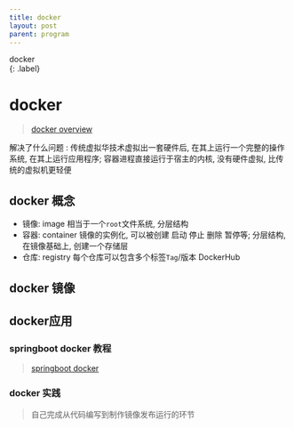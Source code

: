 ```yaml
---
title: docker
layout: post
parent: program
---
```


docker  
{: .label}  

# docker 

> [docker overview](https://docs.docker.com/get-started/overview/)  

解决了什么问题 : 传统虚拟华技术虚拟出一套硬件后, 在其上运行一个完整的操作系统, 在其上运行应用程序; 容器进程直接运行于宿主的内核, 没有硬件虚拟, 比传统的虚拟机更轻便  

## docker 概念

- 镜像: image 相当于一个`root`文件系统, 分层结构
- 容器: container 镜像的实例化, 可以被创建 启动 停止 删除 暂停等; 分层结构, 在镜像基础上, 创建一个存储层  
- 仓库: registry 每个仓库可以包含多个标签`Tag`/版本 DockerHub  

## docker 镜像



## docker应用

### springboot docker 教程 

> [springboot docker](https://spring.io/guides/topicals/spring-boot-docker/)

### docker 实践

> 自己完成从代码编写到制作镜像发布运行的环节  






